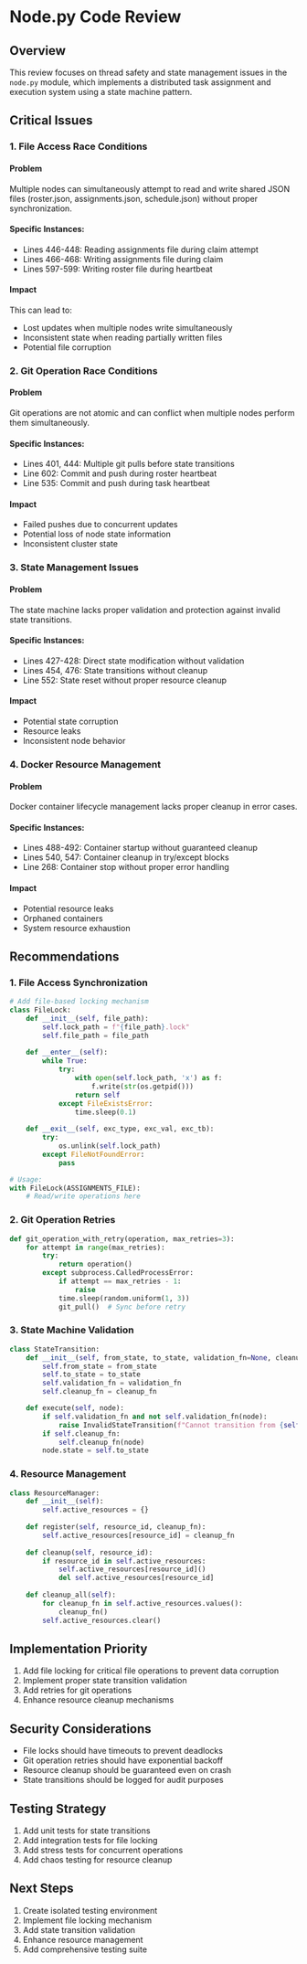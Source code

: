 # Node.py Code Review

## Overview
This review focuses on thread safety and state management issues in the `node.py` module, which implements a distributed task assignment and execution system using a state machine pattern.

## Critical Issues

### 1. File Access Race Conditions

#### Problem
Multiple nodes can simultaneously attempt to read and write shared JSON files (roster.json, assignments.json, schedule.json) without proper synchronization.

#### Specific Instances:
- Lines 446-448: Reading assignments file during claim attempt
- Lines 466-468: Writing assignments file during claim
- Lines 597-599: Writing roster file during heartbeat

#### Impact
This can lead to:
- Lost updates when multiple nodes write simultaneously
- Inconsistent state when reading partially written files
- Potential file corruption

### 2. Git Operation Race Conditions

#### Problem
Git operations are not atomic and can conflict when multiple nodes perform them simultaneously.

#### Specific Instances:
- Lines 401, 444: Multiple git pulls before state transitions
- Line 602: Commit and push during roster heartbeat
- Line 535: Commit and push during task heartbeat

#### Impact
- Failed pushes due to concurrent updates
- Potential loss of node state information
- Inconsistent cluster state

### 3. State Management Issues

#### Problem
The state machine lacks proper validation and protection against invalid state transitions.

#### Specific Instances:
- Lines 427-428: Direct state modification without validation
- Lines 454, 476: State transitions without cleanup
- Line 552: State reset without proper resource cleanup

#### Impact
- Potential state corruption
- Resource leaks
- Inconsistent node behavior

### 4. Docker Resource Management

#### Problem
Docker container lifecycle management lacks proper cleanup in error cases.

#### Specific Instances:
- Lines 488-492: Container startup without guaranteed cleanup
- Lines 540, 547: Container cleanup in try/except blocks
- Line 268: Container stop without proper error handling

#### Impact
- Potential resource leaks
- Orphaned containers
- System resource exhaustion

## Recommendations

### 1. File Access Synchronization
```python
# Add file-based locking mechanism
class FileLock:
    def __init__(self, file_path):
        self.lock_path = f"{file_path}.lock"
        self.file_path = file_path
        
    def __enter__(self):
        while True:
            try:
                with open(self.lock_path, 'x') as f:
                    f.write(str(os.getpid()))
                return self
            except FileExistsError:
                time.sleep(0.1)
    
    def __exit__(self, exc_type, exc_val, exc_tb):
        try:
            os.unlink(self.lock_path)
        except FileNotFoundError:
            pass

# Usage:
with FileLock(ASSIGNMENTS_FILE):
    # Read/write operations here
```

### 2. Git Operation Retries
```python
def git_operation_with_retry(operation, max_retries=3):
    for attempt in range(max_retries):
        try:
            return operation()
        except subprocess.CalledProcessError:
            if attempt == max_retries - 1:
                raise
            time.sleep(random.uniform(1, 3))
            git_pull()  # Sync before retry
```

### 3. State Machine Validation
```python
class StateTransition:
    def __init__(self, from_state, to_state, validation_fn=None, cleanup_fn=None):
        self.from_state = from_state
        self.to_state = to_state
        self.validation_fn = validation_fn
        self.cleanup_fn = cleanup_fn

    def execute(self, node):
        if self.validation_fn and not self.validation_fn(node):
            raise InvalidStateTransition(f"Cannot transition from {self.from_state} to {self.to_state}")
        if self.cleanup_fn:
            self.cleanup_fn(node)
        node.state = self.to_state
```

### 4. Resource Management
```python
class ResourceManager:
    def __init__(self):
        self.active_resources = {}
        
    def register(self, resource_id, cleanup_fn):
        self.active_resources[resource_id] = cleanup_fn
        
    def cleanup(self, resource_id):
        if resource_id in self.active_resources:
            self.active_resources[resource_id]()
            del self.active_resources[resource_id]
    
    def cleanup_all(self):
        for cleanup_fn in self.active_resources.values():
            cleanup_fn()
        self.active_resources.clear()
```

## Implementation Priority

1. Add file locking for critical file operations to prevent data corruption
2. Implement proper state transition validation
3. Add retries for git operations
4. Enhance resource cleanup mechanisms

## Security Considerations

- File locks should have timeouts to prevent deadlocks
- Git operation retries should have exponential backoff
- Resource cleanup should be guaranteed even on crash
- State transitions should be logged for audit purposes

## Testing Strategy

1. Add unit tests for state transitions
2. Add integration tests for file locking
3. Add stress tests for concurrent operations
4. Add chaos testing for resource cleanup

## Next Steps

1. Create isolated testing environment
2. Implement file locking mechanism
3. Add state transition validation
4. Enhance resource management
5. Add comprehensive testing suite